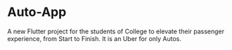 # Auto-App

A new Flutter project for the students of College to elevate their passenger experience, from Start to Finish.
It is an Uber for only Autos.
